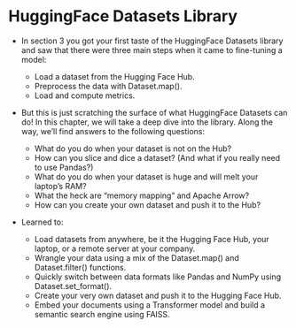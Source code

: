 # HuggingFace Datasets Library

- In section 3 you got your first taste of the HuggingFace Datasets library and saw that there were three main steps when it came to fine-tuning a model:
    - Load a dataset from the Hugging Face Hub.
    - Preprocess the data with Dataset.map().
    - Load and compute metrics.

- But this is just scratching the surface of what HuggingFace Datasets can do! In this chapter, we will take a deep dive into the library. Along the way, we’ll find answers to the following questions:
    - What do you do when your dataset is not on the Hub?
    - How can you slice and dice a dataset? (And what if you really need to use Pandas?)
    - What do you do when your dataset is huge and will melt your laptop’s RAM?
    - What the heck are “memory mapping” and Apache Arrow?
    - How can you create your own dataset and push it to the Hub?

- Learned to:
    - Load datasets from anywhere, be it the Hugging Face Hub, your laptop, or a remote server at your company.
    - Wrangle your data using a mix of the Dataset.map() and Dataset.filter() functions.
    - Quickly switch between data formats like Pandas and NumPy using Dataset.set_format().
    - Create your very own dataset and push it to the Hugging Face Hub.
    - Embed your documents using a Transformer model and build a semantic search engine using FAISS.
